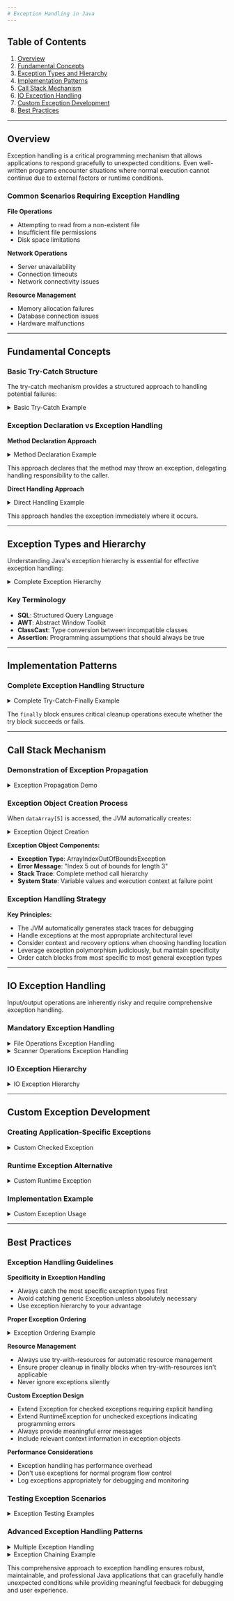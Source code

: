 ```yaml
---
# Exception Handling in Java
---
```


## Table of Contents
1. [Overview](#overview)
2. [Fundamental Concepts](#fundamental-concepts)
3. [Exception Types and Hierarchy](#exception-types-and-hierarchy)
4. [Implementation Patterns](#implementation-patterns)
5. [Call Stack Mechanism](#call-stack-mechanism)
6. [IO Exception Handling](#io-exception-handling)
7. [Custom Exception Development](#custom-exception-development)
8. [Best Practices](#best-practices)

---

## Overview

Exception handling is a critical programming mechanism that allows applications to respond gracefully to unexpected conditions. Even well-written programs encounter situations where normal execution cannot continue due to external factors or runtime conditions.

### Common Scenarios Requiring Exception Handling

**File Operations**
- Attempting to read from a non-existent file
- Insufficient file permissions
- Disk space limitations

**Network Operations**
- Server unavailability
- Connection timeouts
- Network connectivity issues

**Resource Management**
- Memory allocation failures
- Database connection issues
- Hardware malfunctions

---

## Fundamental Concepts

### Basic Try-Catch Structure

The try-catch mechanism provides a structured approach to handling potential failures:

<details>
<summary>Basic Try-Catch Example</summary>

```java
try {
    // Execute potentially risky operations
    performRiskyOperation();
} catch (SpecificException e) {
    // Handle the specific exception
    handleException(e);
}
```

</details>

### Exception Declaration vs Exception Handling

**Method Declaration Approach**

<details>
<summary>Method Declaration Example</summary>

```java
public void performRiskyOperation() throws BusinessException {
    // Method implementation that may throw BusinessException
}
```

</details>

This approach declares that the method may throw an exception, delegating handling responsibility to the caller.

**Direct Handling Approach**

<details>
<summary>Direct Handling Example</summary>

```java
try {
    performRiskyOperation();
} catch (BusinessException ex) {
    ex.printStackTrace();
    // Implement recovery logic
}
```

</details>

This approach handles the exception immediately where it occurs.

---

## Exception Types and Hierarchy

Understanding Java's exception hierarchy is essential for effective exception handling:

<details>
<summary>Complete Exception Hierarchy</summary>

```
java.lang.Object
│
└── java.lang.Throwable
    ├── java.lang.Exception
    │   ├── Checked Exceptions
    │   │   ├── IOException (Input/Output operations)
    │   │   ├── SQLException (Database operations)
    │   │   ├── AWTException (GUI programming)
    │   │   └── InterruptedException (Thread operations)
    │   │
    │   └── Unchecked Exceptions
    │       └── RuntimeException
    │           ├── NullPointerException
    │           ├── ArrayIndexOutOfBoundsException
    │           ├── IllegalArgumentException
    │           └── ClassCastException (Type casting errors)
    │
    └── java.lang.Error (JVM Internal Errors)
        ├── VirtualMachineError
        │   ├── OutOfMemoryError
        │   └── StackOverflowError
        ├── AssertionError (Failed program assumptions)
        ├── ExceptionInInitializerError
        └── AWTError
```

</details>

### Key Terminology
- **SQL**: Structured Query Language
- **AWT**: Abstract Window Toolkit  
- **ClassCast**: Type conversion between incompatible classes
- **Assertion**: Programming assumptions that should always be true

---

## Implementation Patterns

### Complete Exception Handling Structure

<details>
<summary>Complete Try-Catch-Finally Example</summary>

```java
try {
    // Primary execution path
    executeBusinessLogic();
} catch (SpecificException e) {
    // Handle specific exception type
    logError(e);
    notifyUser("Operation failed: " + e.getMessage());
} catch (GeneralException e) {
    // Handle broader exception category
    handleGeneralError(e);
} finally {
    // Cleanup operations that must execute regardless of outcome
    releaseResources();
    updateSystemState();
}
```

</details>

The `finally` block ensures critical cleanup operations execute whether the try block succeeds or fails.

---

## Call Stack Mechanism

### Demonstration of Exception Propagation

<details>
<summary>Exception Propagation Demo</summary>

```java
public class ExceptionPropagationDemo {
    
    public static void main(String[] args) {        // Stack Level 4
        System.out.println("Application started");
        try {
            initiateProcess();
            System.out.println("Process completed successfully");
        } catch (RuntimeException e) {
            System.out.println("Application handled exception: " + e.getMessage());
        }
    }
    
    public static void initiateProcess() {          // Stack Level 3
        System.out.println("Process initialization");
        executeBusinessLogic();
        System.out.println("Process finalization");  // Skipped if exception occurs
    }
    
    public static void executeBusinessLogic() {     // Stack Level 2
        System.out.println("Business logic execution");
        performDataOperation();
        System.out.println("Business logic completed"); // Skipped if exception occurs
    }
    
    public static void performDataOperation() {     // Stack Level 1
        System.out.println("Data operation started");
        
        // Exception occurs at this point
        int[] dataArray = {10, 20, 30};
        int invalidAccess = dataArray[5];  // ArrayIndexOutOfBoundsException
        
        System.out.println("Data operation completed"); // Never executed
    }
}
```

</details>

### Exception Object Creation Process

When `dataArray[5]` is accessed, the JVM automatically creates:

<details>
<summary>Exception Object Creation</summary>

```java
ArrayIndexOutOfBoundsException exception = 
    new ArrayIndexOutOfBoundsException("Index 5 out of bounds for length 3");
```

</details>

**Exception Object Components:**
- **Exception Type**: ArrayIndexOutOfBoundsException
- **Error Message**: "Index 5 out of bounds for length 3"
- **Stack Trace**: Complete method call hierarchy
- **System State**: Variable values and execution context at failure point

### Exception Handling Strategy

**Key Principles:**
- The JVM automatically generates stack traces for debugging
- Handle exceptions at the most appropriate architectural level
- Consider context and recovery options when choosing handling location
- Leverage exception polymorphism judiciously, but maintain specificity
- Order catch blocks from most specific to most general exception types

---

## IO Exception Handling

Input/output operations are inherently risky and require comprehensive exception handling.

### Mandatory Exception Handling

<details>
<summary>File Operations Exception Handling</summary>

```java
// File reading operations
try (FileReader fileReader = new FileReader("data.txt");
     BufferedReader bufferedReader = new BufferedReader(fileReader)) {
    
    String line = bufferedReader.readLine();
    processData(line);
    
} catch (FileNotFoundException e) {
    System.err.println("File not found: " + e.getMessage());
    // Implement alternative data source logic
} catch (IOException e) {
    System.err.println("IO operation failed: " + e.getMessage());
    // Implement error recovery
}
```

</details>

<details>
<summary>Scanner Operations Exception Handling</summary>

```java
// Scanner operations
try (Scanner scanner = new Scanner(System.in)) {
    processUserInput(scanner);
} catch (Exception e) {
    System.err.println("Input processing error: " + e.getMessage());
}
```

</details>

### IO Exception Hierarchy

<details>
<summary>IO Exception Hierarchy</summary>

```
java.lang.Exception
│
└── java.io.IOException
    ├── CharConversionException (Character encoding issues)
    ├── EOFException (Unexpected end of file/stream)
    ├── FileNotFoundException (File access failure)
    ├── InterruptedIOException (IO operation interruption)
    └── ObjectStreamException (Object serialization issues)
        ├── InvalidClassException (Class serialization problems)
        ├── InvalidObjectException (Object validation failure)
        ├── NotActiveException (Stream not active)
        ├── NotSerializableException (Non-serializable object)
        ├── StreamCorruptedException (Corrupted stream data)
        └── WriteAbortedException (Write operation abortion)
```

</details>

---

## Custom Exception Development

### Creating Application-Specific Exceptions

<details>
<summary>Custom Checked Exception</summary>

```java
public class BusinessLogicException extends Exception {
    
    private final String errorCode;
    private final long timestamp;
    
    public BusinessLogicException() {
        super();
        this.errorCode = "UNKNOWN";
        this.timestamp = System.currentTimeMillis();
    }
    
    public BusinessLogicException(String message) {
        super(message);
        this.errorCode = "BUSINESS_ERROR";
        this.timestamp = System.currentTimeMillis();
    }
    
    public BusinessLogicException(String message, String errorCode) {
        super(message);
        this.errorCode = errorCode;
        this.timestamp = System.currentTimeMillis();
    }
    
    public BusinessLogicException(String message, Throwable cause) {
        super(message, cause);
        this.errorCode = "BUSINESS_ERROR";
        this.timestamp = System.currentTimeMillis();
    }
    
    // Getters for additional properties
    public String getErrorCode() { return errorCode; }
    public long getTimestamp() { return timestamp; }
}
```

</details>

### Runtime Exception Alternative

<details>
<summary>Custom Runtime Exception</summary>

```java
public class ConfigurationException extends RuntimeException {
    
    public ConfigurationException() {
        super("Configuration error occurred");
    }
    
    public ConfigurationException(String message) {
        super(message);
    }
    
    public ConfigurationException(String message, Throwable cause) {
        super(message, cause);
    }
}
```

</details>

### Implementation Example

<details>
<summary>Custom Exception Usage</summary>

```java
public class DataProcessor {
    
    public void processBusinessData(String data) throws BusinessLogicException {
        if (data == null || data.trim().isEmpty()) {
            throw new BusinessLogicException("Invalid data provided", "DATA_VALIDATION_ERROR");
        }
        
        try {
            performComplexOperation(data);
        } catch (IllegalStateException e) {
            throw new BusinessLogicException("System state error during processing", e);
        }
    }
    
    private void performComplexOperation(String data) {
        // Complex business logic implementation
    }
}
```

</details>

---

## Best Practices

### Exception Handling Guidelines

**Specificity in Exception Handling**
- Always catch the most specific exception types first
- Avoid catching generic Exception unless absolutely necessary
- Use exception hierarchy to your advantage

**Proper Exception Ordering**

<details>
<summary>Exception Ordering Example</summary>

```java
try {
    performFileOperation();
} catch (FileNotFoundException e) {
    // Most specific first
    handleFileNotFound(e);
} catch (IOException e) {
    // Less specific second
    handleIOError(e);
} catch (Exception e) {
    // Most general last
    handleGeneralError(e);
}
```

</details>

**Resource Management**
- Always use try-with-resources for automatic resource management
- Ensure proper cleanup in finally blocks when try-with-resources isn't applicable
- Never ignore exceptions silently

**Custom Exception Design**
- Extend Exception for checked exceptions requiring explicit handling
- Extend RuntimeException for unchecked exceptions indicating programming errors
- Always provide meaningful error messages
- Include relevant context information in exception objects

**Performance Considerations**
- Exception handling has performance overhead
- Don't use exceptions for normal program flow control
- Log exceptions appropriately for debugging and monitoring

### Testing Exception Scenarios

<details>
<summary>Exception Testing Examples</summary>

```java
@Test
public void testBusinessLogicException() {
    DataProcessor processor = new DataProcessor();
    
    assertThrows(BusinessLogicException.class, () -> {
        processor.processBusinessData(null);
    });
    
    assertThrows(BusinessLogicException.class, () -> {
        processor.processBusinessData("");
    });
}
```

</details>

### Advanced Exception Handling Patterns

<details>
<summary>Multiple Exception Handling</summary>

```java
public class AdvancedExceptionHandling {
    
    public void processMultipleOperations() {
        List<String> errors = new ArrayList<>();
        
        try {
            performDatabaseOperation();
        } catch (SQLException e) {
            errors.add("Database error: " + e.getMessage());
            logger.error("Database operation failed", e);
        }
        
        try {
            performFileOperation();
        } catch (IOException e) {
            errors.add("File error: " + e.getMessage());
            logger.error("File operation failed", e);
        }
        
        if (!errors.isEmpty()) {
            throw new RuntimeException("Multiple operations failed: " + 
                String.join(", ", errors));
        }
    }
}
```

</details>

<details>
<summary>Exception Chaining Example</summary>

```java
public class ExceptionChaining {
    
    public void performComplexTask() throws TaskException {
        try {
            connectToDatabase();
            processData();
            generateReport();
        } catch (DatabaseException e) {
            throw new TaskException("Task failed due to database issues", e);
        } catch (ProcessingException e) {
            throw new TaskException("Task failed during data processing", e);
        } catch (ReportException e) {
            throw new TaskException("Task failed during report generation", e);
        }
    }
    
    private void connectToDatabase() throws DatabaseException {
        // Database connection logic
    }
    
    private void processData() throws ProcessingException {
        // Data processing logic
    }
    
    private void generateReport() throws ReportException {
        // Report generation logic
    }
}
```

</details>

This comprehensive approach to exception handling ensures robust, maintainable, and professional Java applications that can gracefully handle unexpected conditions while providing meaningful feedback for debugging and user experience.
